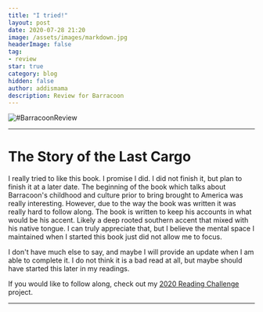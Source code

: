 ```yaml
---
title: "I tried!"
layout: post
date: 2020-07-28 21:20
image: /assets/images/markdown.jpg
headerImage: false
tag:
- review
star: true
category: blog
hidden: false
author: addismama
description: Review for Barracoon
---
```


![#BarracoonReview](https://images-na.ssl-images-amazon.com/images/I/51RD7cKm8pL._SX329_BO1,204,203,200_.jpg)

---
# The Story of the Last Cargo

I really tried to like this book. I promise I did. I did not finish it, but plan to finish it at a later date. The beginning of the book which talks about Barracoon's childhood and culture prior to bring brought to America was really interesting. However, due to the way the book was written it was really hard to follow along. The book is written to keep his accounts in what would be his accent. Likely a deep rooted southern accent that mixed with his native tongue. I can truly appreciate that, but I believe the mental space I maintained when I started this book just did not allow me to focus.

I don't have much else to say, and maybe I will provide an update when I am able to complete it. I do not think it is a bad read at all, but maybe should have started this later in my readings.

If you would like to follow along, check out my [2020 Reading Challenge](_posts/2020-01-01-reading-list-2020.md) project.

---
